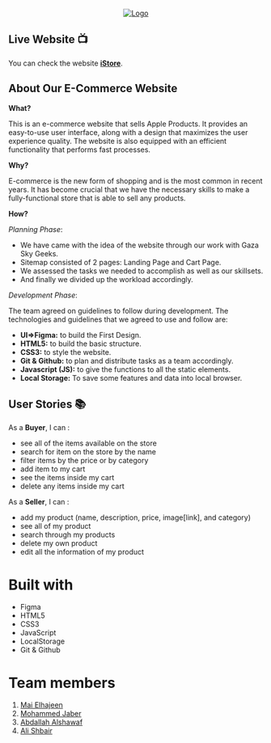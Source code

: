 
<br />
<div align="center">
  <a href="https://ca-g12.github.io/Ecommerce-Team-10/">
    <img src="https://i.imgur.com/Uylc61Z.png" alt="Logo">
  </a>
</div>


## **Live Website** :tv: <span id="live"></span>
You can check the website [**iStore**](https://ca-g12.github.io/Ecommerce-Team-10/).


## **About Our E-Commerce Website** <span id="about"></span>



**What?**

This is an e-commerce website that sells Apple Products. It provides an easy-to-use user interface, along with a design that maximizes the user experience quality. The website is also equipped with an efficient functionality that performs fast processes.

**Why?**

E-commerce is the new form of shopping and is the most common in recent years. It has become crucial that we have the necessary skills to make a fully-functional store that is able to sell any products.

**How?**

_Planning Phase_:

- We have came with the idea of the website through our work with Gaza Sky Geeks.
- Sitemap consisted of 2 pages: Landing Page and Cart Page.
- We assessed the tasks we needed to accomplish as well as our skillsets.
- And finally we divided up the workload accordingly.

_Development Phase_:

The team agreed on guidelines to follow during development. The technologies and guidelines that we agreed to use and follow are:

- **UI=>Figma:** to build the First Design.
- **HTML5:** to build the basic structure.
- **CSS3:** to style the website.
- **Git & Github:** to plan and distribute tasks as a team accordingly.
- **Javascript (JS):** to give the functions to all the static elements.
- **Local Storage:** To save some features and data into local browser.


## **User Stories** :books: <span id="stories"></span>

As a **Buyer**, I can :
* see all of the items available on the store
* search for item on the store by the name
* filter items by the price or by category
* add item to my cart
* see the items inside my cart
* delete any items inside my cart

As a **Seller**, I can :
* add my product (name, description, price, image[link], and category)
* see all of my product
* search through my products
* delete my own product
* edit all the information of my product

# **Built with** 

- Figma
- HTML5
- CSS3
- JavaScript
- LocalStorage
- Git & Github

# **Team members** 

1. [Mai Elhajeen](https://github.com/Mai-Elhajeen)
1. [Mohammed Jaber](https://github.com/mohjaps)
1. [Abdallah Alshawaf](https://github.com/abdallah-alshawaf)
1. [Ali Shbair](https://github.com/ShbairAli)

